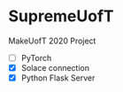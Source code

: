# SupremeUofT
MakeUofT 2020 Project

- [ ] PyTorch
- [X] Solace connection
- [X] Python Flask Server
